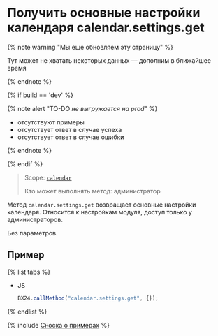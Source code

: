 # Получить основные настройки календаря calendar.settings.get

{% note warning "Мы еще обновляем эту страницу" %}

Тут может не хватать некоторых данных — дополним в ближайшее время

{% endnote %}

{% if build == 'dev' %}

{% note alert "TO-DO _не выгружается на prod_" %}

- отсутствуют примеры
- отсутствует ответ в случае успеха
- отсутствует ответ в случае ошибки

{% endnote %}

{% endif %}

> Scope: [`calendar`](../scopes/permissions.md)
>
> Кто может выполнять метод: администратор

Метод `calendar.settings.get` возвращает основные настройки календаря. Относится к настройкам модуля, доступ только у администраторов.

Без параметров.

## Пример

{% list tabs %}

- JS

    ```js
    BX24.callMethod("calendar.settings.get", {});
    ```

{% endlist %}

{% include [Сноска о примерах](../../_includes/examples.md) %}